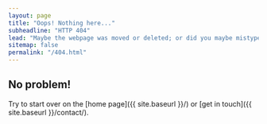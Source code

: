 ```yaml
---
layout: page
title: "Oops! Nothing here..."
subheadline: "HTTP 404"
lead: "Maybe the webpage was moved or deleted; or did you maybe mistype the link?"
sitemap: false
permalink: "/404.html"
---
```

## No problem!

Try to start over on the [home page]({{ site.baseurl }}/) or [get in touch]({{ site.baseurl }}/contact/).
